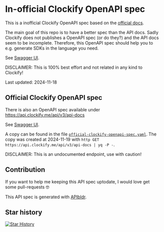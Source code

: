 # In-official Clockify OpenAPI spec

This is a inofficial Clockify OpenAPI spec based on the
[official docs](https://docs.clockify.me).

The main goal of this repo is to have a better spec than the API docs.
Sadly Clockify does not publishes a OpenAPI spec (or do they?) and the API docs seem to be incomplete.
Therefore, this OpenAPI spec should help you to e.g. generate SDKs in the language you need.

See
[Swagger UI](https://petstore.swagger.io/?url=https://raw.githubusercontent.com/aeimer/clockify-openapi-spec/refs/heads/main/clockify-openapi-spec.yaml).

DISCLAIMER:
This is 100% best effort and not related in any kind to Clockify!

Last updated: 2024-11-18

## Official Clockify OpenAPI spec

There is also an OpenAPI spec available under
https://api.clockify.me/api/v3/api-docs

See
[Swagger UI](https://petstore.swagger.io/?url=https://api.clockify.me/api/v3/api-docs).

A copy can be found in the file [`official-clockify-openapi-spec.yaml`](official-clockify-openapi-spec.yaml).
The copy was created at 2024-11-19 with
`http GET https://api.clockify.me/api/v3/api-docs | yq -P -`.

DISCLAIMER:
This is an undocumented endpoint, use with caution!

## Contribution

If you want to help me keeping this API spec uptodate, I would love get some pull-requests 🤓

This API spec is generated with
[APIbldr](https://apibldr.com).

## Star history

[![Star History](https://api.star-history.com/svg?repos=aeimer/clockify-openapi-spec&type=Date)](https://star-history.com/#aeimer/clockify-openapi-spec&Date)
